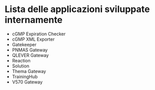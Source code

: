 # Lista delle applicazioni sviluppate internamente

- cGMP Expiration Checker
- cGMP XML Exporter
- Gatekeeper
- PNMAS Gateway
- QLEVER Gateway
- Reaction
- Solution
- Thema Gateway
- TrainingHub
- V570 Gateway
